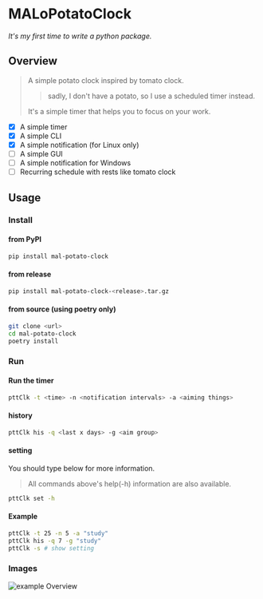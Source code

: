 # MALoPotatoClock

*It's my first time to write a python package.*

## Overview

> A simple potato clock inspired by tomato clock.
> > sadly, I don't have a potato, so I use a scheduled timer instead.
>
> It's a simple timer that helps you to focus on your work.

- [x] A simple timer
- [x] A simple CLI
- [x] A simple notification (for Linux only)
- [ ] A simple GUI
- [ ] A simple notification for Windows
- [ ] Recurring schedule with rests like tomato clock

## Usage

### Install

#### from PyPI

```bash
pip install mal-potato-clock
```

#### from release

```bash
pip install mal-potato-clock-<release>.tar.gz
```

#### from source (using poetry only)

```bash
git clone <url>
cd mal-potato-clock
poetry install
```

### Run

#### Run the timer

```bash
pttClk -t <time> -n <notification intervals> -a <aiming things>
```
#### history

```bash
pttClk his -q <last x days> -g <aim group>
```

#### setting

You should type below for more information.
> All commands above's help(-h) information are also available.
```bash
pttClk set -h 
```
#### Example

```bash
pttClk -t 25 -n 5 -a "study"
pttClk his -q 7 -g "study"
pttClk -s # show setting
```

### Images

![example Overview](./asserts/eg0.png)
